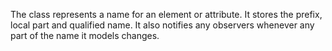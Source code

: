 The class represents a name for an element or attribute. It stores the prefix, local part and qualified name. It also notifies any observers whenever any part of the name it models changes.